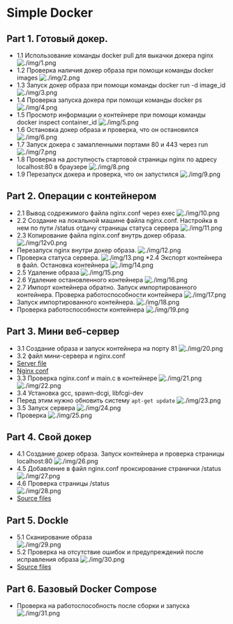 # Simple Docker

## Part 1. Готовый докер.
* 1.1 Использование команды docker pull для выкачки докера nginx
![./img/1.png](./img/1.png "docker image create")
* 1.2 Проверка наличия докер образа при помощи команды docker images
![./img/2.png](./img/2.png "docker image check")
* 1.3 Запуск докер образа при помощи команды docker run -d image_id
![./img/3.png](./img/3.png "run by image id")
* 1.4 Проверка запуска докера при помощи команды docker ps
![./img/4.png](./img/4.png "check containers")
* 1.5 Просмотр информации о контейнере при помощи команды docker inspect container_id
![./img/5.png](./img/5.png "get info")
* 1.6 Остановка докер образа и проверка, что он остановился
![./img/6.png](./img/6.png "stop and check")
* 1.7 Запуск докера с замапленными портами 80 и 443 через run
![./img/7.png](./img/7.png "run with mapped ports")
* 1.8 Проверка на доступность стартовой страницы nginx по адресу localhost:80 в браузере
![./img/8.png](./img/8.png "check localhost:80")
* 1.9 Перезапуск докера и проверка, что он запустился
![./img/9.png](./img/9.png "restart container")

## Part 2. Операции с контейнером

* 2.1 Вывод содрежимого файла nginx.conf через exec
![./img/10.png](./img/10.png "out nginx.conf")
* 2.2 Создание на локальной машине файла nginx.conf. Настройка в нем по пути /status отдачу страницы статуса сервера
![./img/11.png](./img/11.png "create and set nginx.conf")
* 2.3 Копирование файла nginx.conf внутрь докер образа.
![./img/12v0.png](./img/12v0.png "cp nginx.conf")
* Перезапуск nginx внутри докер образа.
![./img/12.png](./img/12.png "reload nginx")
* Проверка статуса сервера.
![./img/13.png](./img/13.png "check status")
*2.4 Экспорт контейнера в файл. Остановка контейнера
![./img/14.png](./img/14.png "export and stop")
* 2.5 Удаление образа
![./img/15.png](./img/15.png "delete image")
* 2.6 Удаление остановленного контейнера
![./img/16.png](./img/16.png "delete cntr")
* 2.7 Импорт контейнера обратно. Запуск импортированного контейнера. Проверка работоспособности контейнера
![./img/17.png](./img/17.png "import from tar")
* Запуск импортированного контейнера. 
![./img/18.png](./img/18.png "start")
* Проверка работоспособности контейнера
![./img/19.png](./img/19.png "check status")


## Part 3. Мини веб-сервер

* 3.1 Создание образа и запуск контейнера на порту 81
![./img/20.png](./img/20.png "creating image and cntr")
* 3.2 файл мини-сервера и nginx.conf
* [Server file](server/main.c)
* [Nginx conf](server/nginx/nginx.conf)
* 3.3 Проверка nginx.conf и main.c в контейнере
![./img/21.png](./img/21.png "check conf")
![./img/22.png](./img/22.png "check main")
* 3.4 Установка gcc, spawn-dcgi, libfcgi-dev
* Перед этим нужно обновить систему `apt-get update`
![./img/23.png](./img/23.png "download lis")
* 3.5 Запуск сервера
![./img/24.png](./img/24.png "starting server")
* Проверка
![./img/25.png](./img/25.png "check localhost")


## Part 4. Свой докер

* 4.1 Создание докер образа. Запуск контейнера и проверка страницы localhost:80
![./img/26.png](./img/26.png "create docker image and run")
* 4.5 Добавление в файл nginx.conf проксирование странички /status
![./img/27.png](./img/27.png "add /status")
* 4.6 Проверка страницы /status   
![./img/28.png](./img/28.png "check status")
* [Source files](my_docker/)


## Part 5. **Dockle**

* 5.1 Сканирование образа                                  
![./img/29.png](./img/29.png "dockle image" )
* 5.2 Проверка на отсутствие ошибок и предупреждений после исправления образа
![./img/30.png](./img/30.png "dockle image")
* [Source files](dockle/)

## Part 6. Базовый **Docker Compose**
* Проверка на работоспособность после сборки и запуска                
![./img/31.png](./img/31.png "compose and up")
